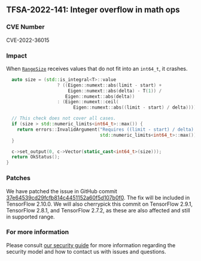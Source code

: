 ## TFSA-2022-141: Integer overflow in math ops

### CVE Number
CVE-2022-36015

### Impact
When [`RangeSize`](https://github.com/tensorflow/tensorflow/blob/master/tensorflow/core/ops/math_ops.cc) receives values that do not fit into an `int64_t`, it crashes.
```cpp
  auto size = (std::is_integral<T>::value
                   ? ((Eigen::numext::abs(limit - start) +
                       Eigen::numext::abs(delta) - T(1)) /
                      Eigen::numext::abs(delta))
                   : (Eigen::numext::ceil(
                         Eigen::numext::abs((limit - start) / delta))));

  // This check does not cover all cases.
  if (size > std::numeric_limits<int64_t>::max()) {
    return errors::InvalidArgument("Requires ((limit - start) / delta) <= ",
                                   std::numeric_limits<int64_t>::max());
  }

  c->set_output(0, c->Vector(static_cast<int64_t>(size)));
  return OkStatus();
}
```

### Patches
We have patched the issue in GitHub commit [37e64539cd29fcfb814c4451152a60f5d107b0f0](https://github.com/tensorflow/tensorflow/commit/37e64539cd29fcfb814c4451152a60f5d107b0f0).
The fix will be included in TensorFlow 2.10.0. We will also cherrypick this commit on TensorFlow 2.9.1, TensorFlow 2.8.1, and TensorFlow 2.7.2, as these are also affected and still in supported range.


### For more information
Please consult [our security guide](https://github.com/tensorflow/tensorflow/blob/master/SECURITY.md) for more information regarding the security model and how to contact us with issues and questions.
